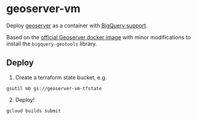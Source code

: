 # geoserver-vm

Deploy [geoserver](https://geoserver.org/) as a container with [BigQuery support](https://github.com/GoogleCloudPlatform/bigquery-geotools).

Based on the [official Geoserver docker image](https://github.com/geoserver/docker) with minor modifications to install the `bigquery-geotools` library.

## Deploy

1. Create a terraform state bucket, e.g. 

```
gsutil mb gs://geoserver-vm-tfstate
```

2. Deploy!

```
gcloud builds submit
```


